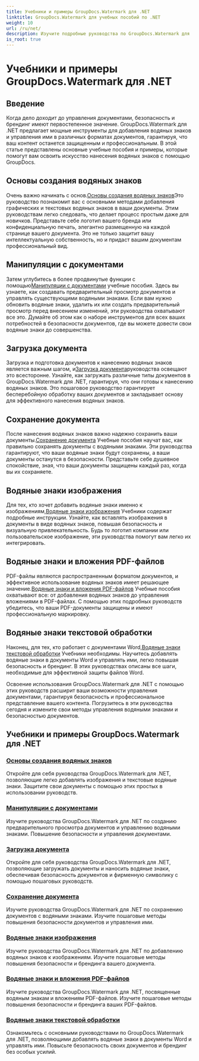```yaml
---
title: Учебники и примеры GroupDocs.Watermark для .NET
linktitle: GroupDocs.Watermark для учебных пособий по .NET
weight: 10
url: /ru/net/
description: Изучите подробные руководства по GroupDocs.Watermark для .NET. Научитесь добавлять, управлять и защищать водяные знаки в различных форматах документов с помощью пошаговых руководств.
is_root: true
---
```


# Учебники и примеры GroupDocs.Watermark для .NET

## Введение

Когда дело доходит до управления документами, безопасность и брендинг имеют первостепенное значение. GroupDocs.Watermark для .NET предлагает мощные инструменты для добавления водяных знаков и управления ими в различных форматах документов, гарантируя, что ваш контент останется защищенным и профессиональным. В этой статье представлены основные учебные пособия и примеры, которые помогут вам освоить искусство нанесения водяных знаков с помощью GroupDocs.

## Основы создания водяных знаков

 Очень важно начинать с основ.[Основы создания водяных знаков](./watermarking-basics/)Это руководство познакомит вас с основными методами добавления графических и текстовых водяных знаков в ваши документы. Этим руководствам легко следовать, что делает процесс простым даже для новичков. Представьте себе логотип вашего бренда или конфиденциальную печать, элегантно размещенную на каждой странице вашего документа. Это не только защитит вашу интеллектуальную собственность, но и придаст вашим документам профессиональный вид.

## Манипуляции с документами

 Затем углубитесь в более продвинутые функции с помощью[Манипуляции с документами](./document-manipulation/) учебные пособия. Здесь вы узнаете, как создавать предварительный просмотр документов и управлять существующими водяными знаками. Если вам нужно обновить водяные знаки, удалить их или создать предварительный просмотр перед внесением изменений, эти руководства охватывают все это. Думайте об этом как о наборе инструментов для всех ваших потребностей в безопасности документов, где вы можете довести свои водяные знаки до совершенства.

## Загрузка документа

 Загрузка и подготовка документов к нанесению водяных знаков является важным шагом, и[Загрузка документа](./document-loadings/)руководства освещают это всесторонне. Узнайте, как загружать различные типы документов в GroupDocs.Watermark для .NET, гарантируя, что они готовы к нанесению водяных знаков. Это пошаговое руководство гарантирует бесперебойную обработку ваших документов и закладывает основу для эффективного нанесения водяных знаков.

## Сохранение документа

 После нанесения водяных знаков важно надежно сохранить ваши документы.[Сохранение документа](./document-savings/) Учебные пособия научат вас, как правильно сохранять документы с водяными знаками. Эти руководства гарантируют, что ваши водяные знаки будут сохранены, а ваши документы останутся в безопасности. Представьте себе душевное спокойствие, зная, что ваши документы защищены каждый раз, когда вы их сохраняете.

## Водяные знаки изображения

 Для тех, кто хочет добавить водяные знаки именно к изображениям,[Водяные знаки изображения](./image-watermarkings/) Учебники содержат подробные инструкции. Узнайте, как вставлять изображения в документы в виде водяных знаков, повышая безопасность и визуальную привлекательность. Будь то логотип компании или пользовательское изображение, эти руководства помогут вам легко их интегрировать.

## Водяные знаки и вложения PDF-файлов

PDF-файлы являются распространенным форматом документов, и эффективное использование водяных знаков имеет решающее значение.[Водяные знаки и вложения PDF-файлов](./pdf-watermarking-attachments/) Учебные пособия охватывают все: от добавления водяных знаков до управления вложениями в PDF-файлах. С помощью этих подробных руководств убедитесь, что ваши PDF-документы защищены и имеют профессиональную маркировку.

## Водяные знаки текстовой обработки

 Наконец, для тех, кто работает с документами Word,[Водяные знаки текстовой обработки](./word-processing-watermarkings/) Учебники необходимы. Научитесь добавлять водяные знаки в документы Word и управлять ими, легко повышая безопасность и брендинг. В этих руководствах описаны все шаги, необходимые для эффективной защиты файлов Word.

Освоение использования GroupDocs.Watermark для .NET с помощью этих руководств расширит ваши возможности управления документами, гарантируя безопасность и профессиональное представление вашего контента. Погрузитесь в эти руководства сегодня и измените свои методы управления водяными знаками и безопасностью документов.
## Учебники и примеры GroupDocs.Watermark для .NET 
### [Основы создания водяных знаков](./watermarking-basics/)
Откройте для себя руководства GroupDocs.Watermark для .NET, позволяющие легко добавлять изображения и текстовые водяные знаки. Защитите свои документы с помощью этих простых в использовании руководств.
### [Манипуляции с документами](./document-manipulation/)
Изучите руководства GroupDocs.Watermark для .NET по созданию предварительного просмотра документов и управлению водяными знаками. Повышение безопасности и управления документами.
### [Загрузка документа](./document-loadings/)
Откройте для себя руководства GroupDocs.Watermark для .NET, позволяющие загружать документы и наносить водяные знаки, обеспечивая безопасность документов и фирменную символику с помощью пошаговых руководств.
### [Сохранение документа](./document-savings/)
Изучите руководства GroupDocs.Watermark для .NET по сохранению документов с водяными знаками. Изучите пошаговые методы повышения безопасности документов и управления ими.
### [Водяные знаки изображения](./image-watermarkings/)
Изучите руководства GroupDocs.Watermark для .NET по добавлению водяных знаков к изображениям. Изучите пошаговые методы повышения безопасности и брендинга вашего документа.
### [Водяные знаки и вложения PDF-файлов](./pdf-watermarking-attachments/)
Изучите руководства GroupDocs.Watermark для .NET, посвященные водяным знакам и вложениям PDF-файлов. Изучите пошаговые методы повышения безопасности и брендинга ваших PDF-файлов.
### [Водяные знаки текстовой обработки](./word-processing-watermarkings/)
Ознакомьтесь с основными руководствами по GroupDocs.Watermark для .NET, позволяющими добавлять водяные знаки в документы Word и управлять ими. Повысьте безопасность своих документов и брендинг без особых усилий.
